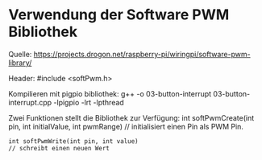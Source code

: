 # Verwendung der Software PWM Bibliothek

Quelle:
https://projects.drogon.net/raspberry-pi/wiringpi/software-pwm-library/

Header:
	#include <softPwm.h>

Kompilieren mit pigpio bibliothek:
	g++ -o 03-button-interrupt 03-button-interrupt.cpp -lpigpio -lrt -lpthread


Zwei Funktionen stellt die Bibliothek zur Verfügung:
	int softPwmCreate(int pin, int initialValue, int pwmRange)
	// initialisiert einen Pin als PWM Pin.
	
	int softPwmWrite(int pin, int value)
	// schreibt einen neuen Wert

